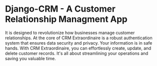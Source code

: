 # Django-CRM - A Customer Relationship Managment App
It is designed to revolutionize how businesses manage customer relationships.
At the core of CRM Extraordinaire is a robust authentication system that ensures data security and privacy. Your information is in safe hands.
With CRM Extraordinaire, you can effortlessly create, update, and delete customer records. It's all about streamlining your operations and saving you valuable time.
